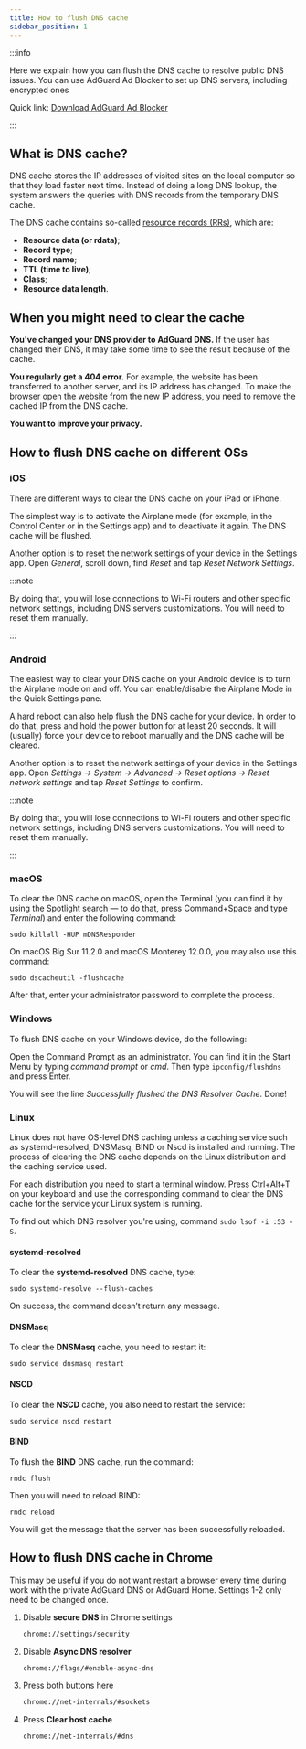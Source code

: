 ```yaml
---
title: How to flush DNS cache
sidebar_position: 1
---
```


:::info

Here we explain how you can flush the DNS cache to resolve public DNS issues. You can use AdGuard Ad Blocker to set up DNS servers, including encrypted ones

Quick link: [Download AdGuard Ad Blocker](https://agrd.io/download-kb-adblock)

:::

## What is DNS cache?

DNS cache stores the IP addresses of visited sites on the local computer so that they load faster next time. Instead of doing a long DNS lookup, the system answers the queries with DNS records from the temporary DNS cache.

The DNS cache contains so-called [resource records (RRs)](https://en.wikipedia.org/wiki/Domain_Name_System#Resource_records), which are:

- **Resource data (or rdata)**;
- **Record type**;
- **Record name**;
- **TTL (time to live)**;
- **Class**;
- **Resource data length**.

## When you might need to clear the cache

**You've changed your DNS provider to AdGuard DNS.** If the user has changed their DNS, it may take some time to see the result because of the cache.

**You regularly get a 404 error.** For example, the website has been transferred to another server, and its IP address has changed. To make the browser open the website from the new IP address, you need to remove the cached IP from the DNS cache.

**You want to improve your privacy.**

## How to flush DNS cache on different OSs

### iOS

There are different ways to clear the DNS cache on your iPad or iPhone.

The simplest way is to activate the Airplane mode (for example, in the Control Center or in the Settings app) and to deactivate it again. The DNS cache will be flushed.

Another option is to reset the network settings of your device in the Settings app. Open *General*, scroll down, find *Reset* and tap *Reset Network Settings*.

:::note

By doing that, you will lose connections to Wi-Fi routers and other specific network settings, including DNS servers customizations. You will need to reset them manually.

:::

### Android

The easiest way to clear your DNS cache on your Android device is to turn the Airplane mode on and off. You can enable/disable the Airplane Mode in the Quick Settings pane.

A hard reboot can also help flush the DNS cache for your device. In order to do that, press and hold the power button for at least 20 seconds. It will (usually) force your device to reboot manually and the DNS cache will be cleared.

Another option is to reset the network settings of your device in the Settings app. Open *Settings → System → Advanced → Reset options → Reset network settings* and tap *Reset Settings* to confirm.

:::note

By doing that, you will lose connections to Wi-Fi routers and other specific network settings, including DNS servers customizations. You will need to reset them manually.

:::

### macOS

To clear the DNS cache on macOS, open the Terminal (you can find it by using the Spotlight search — to do that, press Command+Space and type *Terminal*) and enter the following command:

`sudo killall -HUP mDNSResponder`

On macOS Big Sur 11.2.0 and macOS Monterey 12.0.0, you may also use this command:

`sudo dscacheutil -flushcache`

After that, enter your administrator password to complete the process.

### Windows

To flush DNS cache on your Windows device, do the following:

Open the Command Prompt as an administrator. You can find it in the Start Menu by typing *command prompt* or *cmd*. Then type `ipconfig/flushdns` and press Enter.

You will see the line *Successfully flushed the DNS Resolver Cache*. Done!

### Linux

Linux does not have OS-level DNS caching unless a caching service such as systemd-resolved, DNSMasq, BIND or Nscd is installed and running. The process of clearing the DNS cache depends on the Linux distribution and the caching service used.

For each distribution you need to start a terminal window. Press Ctrl+Alt+T on your keyboard and use the corresponding command to clear the DNS cache for the service your Linux system is running.

To find out which DNS resolver you're using, command `sudo lsof -i :53 -S`.

#### systemd-resolved

To clear the **systemd-resolved** DNS cache, type:

`sudo systemd-resolve --flush-caches`

On success, the command doesn’t return any message.

#### DNSMasq

To clear the **DNSMasq** cache, you need to restart it:

`sudo service dnsmasq restart`

#### NSCD

To clear the **NSCD** cache, you also need to restart the service:

`sudo service nscd restart`

#### BIND

To flush the **BIND** DNS cache, run the command:

`rndc flush`

Then you will need to reload BIND:

`rndc reload`

You will get the message that the server has been successfully reloaded.

## How to flush DNS cache in Chrome

This may be useful if you do not want restart a browser every time during work with the private AdGuard DNS or AdGuard Home. Settings 1-2 only need to be changed once.

1. Disable **secure DNS** in Chrome settings

    ```bash
    chrome://settings/security
    ```

1. Disable **Async DNS resolver**

    ```bash
    chrome://flags/#enable-async-dns
    ```

1. Press both buttons here

    ```bash
    chrome://net-internals/#sockets
    ```

1. Press **Clear host cache**

    ```bash
    chrome://net-internals/#dns
    ```
